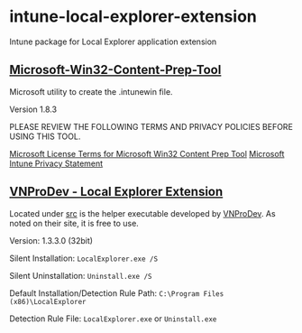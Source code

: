 # intune-local-explorer-extension
Intune package for Local Explorer application extension

## [Microsoft-Win32-Content-Prep-Tool](https://github.com/microsoft/Microsoft-Win32-Content-Prep-Tool)

Microsoft utility to create the .intunewin file.

Version 1.8.3

PLEASE REVIEW THE FOLLOWING TERMS AND PRIVACY POLICIES BEFORE USING THIS TOOL.

[Microsoft License Terms for Microsoft Win32 Content Prep Tool](https://github.com/Microsoft/Microsoft-Win32-Content-Prep-Tool/blob/master/Microsoft%20License%20Terms%20For%20Win32%20Content%20Prep%20Tool.pdf)
[Microsoft Intune Privacy Statement](https://docs.microsoft.com/legal/intune/microsoft-intune-privacy-statement)


## [VNProDev - Local Explorer Extension](https://www.vnprodev.com/browser-extensions/local-explorer-install.php)

Located under [src](src) is the helper executable developed by [VNProDev](https://www.vnprodev.com/browser-extensions/local-explorer-install.php).
As noted on their site, it is free to use.

Version: 1.3.3.0 (32bit)

Silent Installation: ```LocalExplorer.exe /S```

Silent Uninstallation: ```Uninstall.exe /S```

Default Installation/Detection Rule Path: ```C:\Program Files (x86)\LocalExplorer```

Detection Rule File: ```LocalExplorer.exe``` or ```Uninstall.exe```